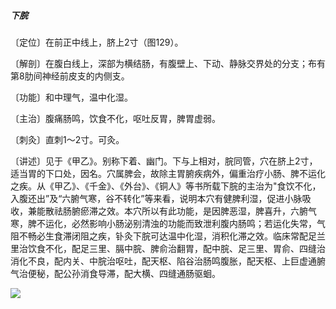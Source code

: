 ##### 下脘

〔定位〕在前正中线上，脐上2寸（图129）。

〔解剖〕在腹白线上，深部为横结肠，有腹壁上、下动、静脉交界处的分支；布有第8肋间神经前皮支的内侧支。

〔功能〕和中理气，温中化湿。

〔主治〕腹痛肠鸣，饮食不化，呕吐反胃，脾胃虚弱。

〔刺灸〕直刺1〜2寸。可灸。

〔讲述〕见于《甲乙》。别称下着、幽门。下与上相对，脘同管，穴在脐上2寸，适当胃的下口处，因名。穴属脾会，故除主胃腑疾病外，偏重治疗小肠、脾不运化之疾。从《甲乙》、《千金》、《外台》、《铜人》等书所载下脘的主治为"食饮不化，入腹还出”及“六腑气寒，谷不转化”等来看，说明本穴有健脾利湿，促进小脉吸收，兼能散祛肠腑瘀滞之效。本穴所以有此功能，是因脾恶湿，脾喜升，六腑气寒，脾不运化，必然影响小肠泌别清浊的功能而致泄利腹内肠鸣；若运化失常，气阻不畅必生食滞闭阻之疾，钋灸下脘可达温中化湿，消积化滞之效。临床常配足兰里治饮食不化，配足三里、膈中脘、脾俞治翻胃，配中脘、足三里、胃俞、四缝治消化不良，配内关、中脘治呕吐，配天枢、陷谷治肠鸣腹胀，配天枢、上巨虚通腑气治便秘，配公孙消食导滞，配大横、四缝通肠驱蛔。

![](img/图129.jpg)
